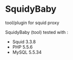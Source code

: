 SquidyBaby
==========

tool/plugin for squid proxy

SquidyBaby (tool) tested with :
 - Squid 3.3.8
 - PHP 5.5.6
 - MySQL 5.5.34

